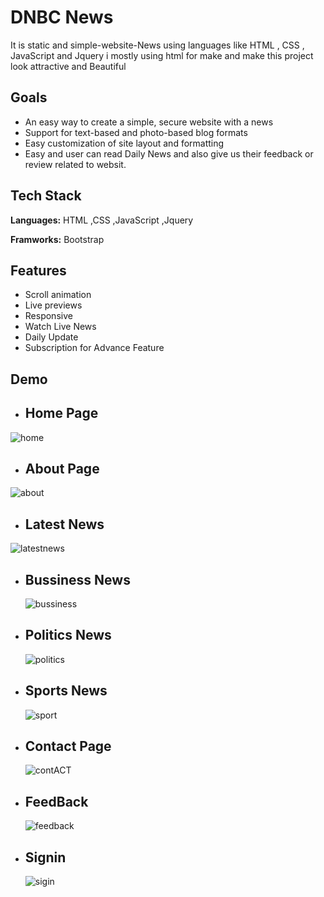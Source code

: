 
# DNBC News

It is static and simple-website-News using languages like HTML , CSS , JavaScript and Jquery i mostly using html for make and make this project look attractive and Beautiful



## Goals

 - An easy way to create a simple, secure website with a news
 - Support for text-based and photo-based blog formats
 - Easy customization of site layout and formatting
 - Easy and user can read Daily News and also give us their feedback or review related to websit.


## Tech Stack

**Languages:** HTML ,CSS ,JavaScript ,Jquery

**Framworks:** Bootstrap


## Features

- Scroll animation
- Live previews
- Responsive
- Watch Live News
- Daily Update
- Subscription for Advance Feature
## Demo
- ## Home Page
![home](https://github.com/ZehraKazmii/Eproject-News-website/assets/162803612/3f229e14-26b4-4394-adc0-af83adf215b5)
- ## About Page
![about](https://github.com/ZehraKazmii/Eproject-News-website/assets/162803612/523420ee-d5a4-47ce-863d-3089a6cb6643)  
- ## Latest News
![latestnews](https://github.com/ZehraKazmii/Eproject-News-website/assets/162803612/fa65eddd-121d-4208-9062-c3d3a8ac016b)
- ## Bussiness News
  ![bussiness](https://github.com/ZehraKazmii/Eproject-News-website/assets/162803612/216034a6-bf48-4b02-957b-e498d1a559ef)
- ## Politics News
  ![politics](https://github.com/ZehraKazmii/Eproject-News-website/assets/162803612/597bbf23-376f-4c20-8687-4e7a1ae838c1)
- ## Sports News
  ![sport](https://github.com/ZehraKazmii/Eproject-News-website/assets/162803612/23b7d822-b285-42ad-ad3f-081622776b19)
- ## Contact Page
  ![contACT](https://github.com/ZehraKazmii/Eproject-News-website/assets/162803612/d34bdab6-9837-4021-b33e-21d6a7690621)
- ## FeedBack
  ![feedback](https://github.com/ZehraKazmii/Eproject-News-website/assets/162803612/3494aa91-0521-458d-b654-a87186f5a605)
- ## Signin
  ![sigin](https://github.com/ZehraKazmii/Eproject-News-website/assets/162803612/16fe7b92-f500-4b12-a6b3-9613f11c3319)
